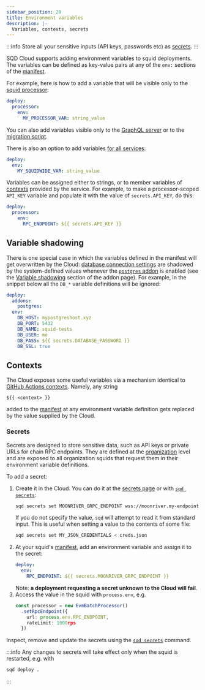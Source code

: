```yaml
---
sidebar_position: 20
title: Environment variables
description: |- 
  Variables, contexts, secrets
---
```


:::info
Store all your sensitive inputs (API keys, passwords etc) as [secrets](#secrets).
:::

SQD Cloud supports adding environment variables to squid deployments. The variables can be defined as key-value pairs at any of the `env:` sections of the [manifest](/cloud/reference/manifest).

For example, here is how to add a variable that will be visible only to the [squid processor](/cloud/reference/manifest/#processor):
```yaml title="squid.yaml"
deploy:
  processor:
    env:
      MY_PROCESSOR_VAR: string_value
```
You can also add variables visible only to the [GraphQL server](/cloud/reference/manifest/#api) or to the [migration script](/cloud/reference/manifest/#migrate).

There is also an option to add variables [for all services](/cloud/reference/manifest/#env):
```yaml title="squid.yaml"
deploy:
  env:
    MY_SQUIDWIDE_VAR: string_value
```

Variables can be assigned either to strings, or to member variables of [contexts](#contexts) provided by the service. For example, to make a processor-scoped `API_KEY` variable and populate it with the value of `secrets.API_KEY`, do this:
```yaml title="squid.yaml"
deploy:
  processor:
    env:
      RPC_ENDPOINT: ${{ secrets.API_KEY }}
```

## Variable shadowing

There is one special case in which the variables defined in the manifest will get overwritten by the Cloud: [database connection settings](/sdk/reference/store/typeorm/#database-connection-parameters) are shadowed by the system-defined values whenever the [`postgres` addon](/cloud/reference/pg) is enabled (see the [Variable shadowing](/cloud/reference/pg/#variable-shadowing) section of the addon page). For example, in the snippet below all the `DB_*` variable definitions will be ignored:
```yaml title="squid.yaml"
deploy:
  addons:
    postgres:
  env:
    DB_HOST: mypostgreshost.xyz
    DB_PORT: 5432
    DB_NAME: squid-tests
    DB_USER: me
    DB_PASS: ${{ secrets.DATABASE_PASSWORD }}
    DB_SSL: true
```

## Contexts

The Cloud exposes some useful variables via a mechanism identical to [GitHub Actions contexts](https://docs.github.com/en/actions/learn-github-actions/contexts). Namely, any string
```
${{ <context> }}
```
added to the [manifest](/cloud/reference/manifest) at any environment variable definition gets replaced by the value supplied by the Cloud.

### Secrets

Secrets are designed to store sensitive data, such as API keys or private URLs for chain RPC endpoints. They are defined at the [organization](/cloud/resources/organizations) level and are exposed to all organization squids that request them in their environment variable definitions.

To add a secret:

1. Create it in the Cloud. You can do it at the [secrets page](https://app.subsquid.io/secrets) or with [`sqd secrets`](/squid-cli/secrets):
   ```bash
   sqd secrets set MOONRIVER_GRPC_ENDPOINT wss://moonriver.my-endpoint.com/ws/my-secret-key
   ```
   If you do not specify the value, `sqd` will attempt to read it from standard input. This is useful when setting a value to the contents of some file:
   ```bash
   sqd secrets set MY_JSON_CREDENTIALS < creds.json
   ```
2. At your squid's [manifest](/cloud/reference/manifest), add an environment variable and assign it to the secret:
   ```yaml
   deploy:
     env:
       RPC_ENDPOINT: ${{ secrets.MOONRIVER_GRPC_ENDPOINT }}
   ```
   Note: **a deployment requesting a secret unknown to the Cloud will fail**.
3. Access the value in the squid with `process.env`, e.g.
   ```ts
   const processor = new EvmBatchProcessor()
     .setRpcEndpoint({
       url: process.env.RPC_ENDPOINT,
       rateLimit: 1000rps
     })
   ```
Inspect, remove and update the secrets using the [`sqd secrets`](/squid-cli/secrets) command.

:::info
Any changes to secrets will take effect only when the squid is restarted, e.g. with
```bash
sqd deploy .
```
:::
